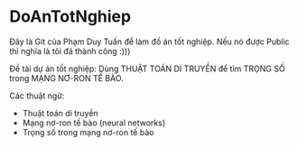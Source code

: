 # DoAnTotNghiep
Đây là Git của Phạm Duy Tuấn để làm đồ án tốt nghiệp. Nếu nó được Public thì nghĩa là tôi đã thành công :)))

Đề tài dự án tốt nghiệp: Dùng THUẬT TOÁN DI TRUYỀN để tìm TRỌNG SỐ trong MẠNG NƠ-RON TẾ BÀO.

Các thuật ngữ: 
- Thuật toán di truyền
- Mạng nơ-ron tế bào (neural networks)
- Trọng số trong mạng nơ-ron tế bào
